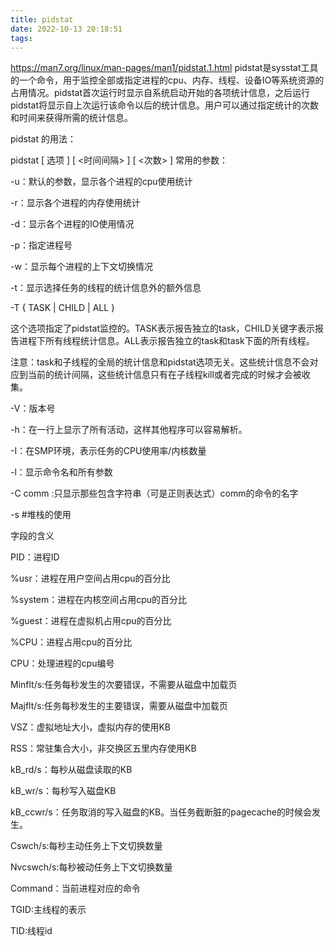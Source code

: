 ```yaml
---
title: pidstat
date: 2022-10-13 20:18:51
tags:
---
```

<a href="https://man7.org/linux/man-pages/man1/pidstat.1.html">https://man7.org/linux/man-pages/man1/pidstat.1.html</a>
pidstat是sysstat工具的一个命令，用于监控全部或指定进程的cpu、内存、线程、设备IO等系统资源的占用情况。pidstat首次运行时显示自系统启动开始的各项统计信息，之后运行pidstat将显示自上次运行该命令以后的统计信息。用户可以通过指定统计的次数和时间来获得所需的统计信息。

pidstat 的用法：

pidstat [ 选项 ] [ <时间间隔> ] [ <次数> ]
常用的参数：

-u：默认的参数，显示各个进程的cpu使用统计

-r：显示各个进程的内存使用统计

-d：显示各个进程的IO使用情况

-p：指定进程号

-w：显示每个进程的上下文切换情况

-t：显示选择任务的线程的统计信息外的额外信息

-T { TASK | CHILD | ALL }

这个选项指定了pidstat监控的。TASK表示报告独立的task，CHILD关键字表示报告进程下所有线程统计信息。ALL表示报告独立的task和task下面的所有线程。

注意：task和子线程的全局的统计信息和pidstat选项无关。这些统计信息不会对应到当前的统计间隔，这些统计信息只有在子线程kill或者完成的时候才会被收集。

-V：版本号

-h：在一行上显示了所有活动，这样其他程序可以容易解析。

-I：在SMP环境，表示任务的CPU使用率/内核数量

-l：显示命令名和所有参数

-C comm :只显示那些包含字符串（可是正则表达式）comm的命令的名字

-s			#堆栈的使用

字段的含义

PID：进程ID

%usr：进程在用户空间占用cpu的百分比

%system：进程在内核空间占用cpu的百分比

%guest：进程在虚拟机占用cpu的百分比

%CPU：进程占用cpu的百分比

CPU：处理进程的cpu编号

Minflt/s:任务每秒发生的次要错误，不需要从磁盘中加载页

Majflt/s:任务每秒发生的主要错误，需要从磁盘中加载页

VSZ：虚拟地址大小，虚拟内存的使用KB

RSS：常驻集合大小，非交换区五里内存使用KB

kB_rd/s：每秒从磁盘读取的KB

kB_wr/s：每秒写入磁盘KB

kB_ccwr/s：任务取消的写入磁盘的KB。当任务截断脏的pagecache的时候会发生。

Cswch/s:每秒主动任务上下文切换数量

Nvcswch/s:每秒被动任务上下文切换数量

Command：当前进程对应的命令

TGID:主线程的表示

TID:线程id
